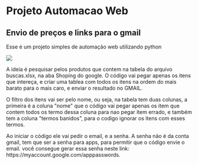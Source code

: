 <h1>Projeto Automacao Web</h1>
<h2>Envio de preços e links para o gmail</h2>

<p>Esse é um projeto simples de automação web utilizando python</p>
<p><img src='./projeto1-automacaoweb.gif'></p>

<p>A ideia é pesquisar pelos produtos que contem na tabela do arquivo buscas.xlsx, na aba Shoping do google. O código vai pegar apenas os itens que intereça, e criar uma tablea com todos os itens na ordem do mais barato para o mais caro, e enviar o resultado no GMAIL.</p>

<p>O filtro dos itens vai ser pelo nome, ou seja, na tabela tem duas colunas, a primeira é a coluna "nome" que o código vai pegar apenas os item que contem todos os termo dessa coluna para nao pegar item errado, e também tem a coluna "termos banidos", para o codigo ignorar os itens com esses termos. </p>

<p>Ao iniciar o código ele vai pedir o email, e a senha. A senha não é da conta gmail, tem que ser a senha para apps, para permitir que o código envie o email. você consegue gerar essa senha neste link: https://myaccount.google.com/apppasswords.</p>

